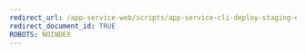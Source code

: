 ```yaml
---
redirect_url: /app-service-web/scripts/app-service-cli-deploy-staging-environment
redirect_document_id: TRUE 
ROBOTS: NOINDEX
---
```

